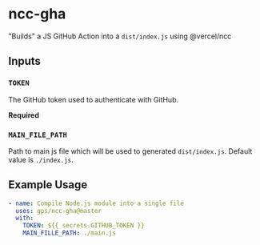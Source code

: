 # ncc-gha

"Builds" a JS GitHub Action into a `dist/index.js` using @vercel/ncc

## Inputs

### `TOKEN`

The GitHub token used to authenticate with GitHub.

**Required**

### `MAIN_FILE_PATH`

Path to main js file which will be used to generated `dist/index.js`. Default value is `./index.js`.

## Example Usage

```yml
- name: Compile Node.js module into a single file
  uses: gps/ncc-gha@master
  with:
    TOKEN: ${{ secrets.GITHUB_TOKEN }}
    MAIN_FILLE_PATH: ./main.js
```
